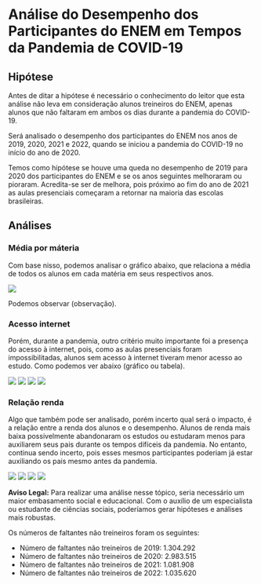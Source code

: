 # Análise do Desempenho dos Participantes do ENEM em Tempos da Pandemia de COVID-19


<h2>Hipótese</h2>

Antes de ditar a hipótese é necessário o conhecimento do leitor que esta análise não leva em consideração alunos treineiros do ENEM, apenas alunos que não faltaram em ambos os dias durante a pandemia do COVID-19.

Será analisado o desempenho dos participantes do ENEM nos anos de 2019, 2020, 2021 e 2022, quando se iniciou a pandemia do COVID-19 no início do ano de 2020.

Temos como hipótese se houve uma queda no desempenho de 2019 para 2020 dos participantes do ENEM e se os anos seguintes melhoraram ou pioraram. Acredita-se ser de melhora, pois próximo ao fim do ano de 2021 as aulas presenciais começaram a retornar na maioria das escolas brasileiras.


<h2>Análises</h2>

<h3>Média por máteria</h3>

Com base nisso, podemos analisar o gráfico abaixo, que relaciona a média de todos os alunos em cada matéria em seus respectivos anos.

![](imagens\media_materia.png)

Podemos observar (observação).

<h3>Acesso internet</h3>


Porém, durante a pandemia, outro critério muito importante foi a presença do acesso à internet, pois, como as aulas presenciais foram impossibilitadas, alunos sem acesso à internet tiveram menor acesso ao estudo. Como podemos ver abaixo (gráfico ou tabela).

![](imagens\internet_2019.png)
![](imagens\internet_2020.png)
![](imagens\internet_2021.png)
![](imagens\internet_2022.png)



<h3>Relação renda</h3>


Algo que também pode ser analisado, porém incerto qual será o impacto, é a relação entre a renda dos alunos e o desempenho. Alunos de renda mais baixa possivelmente abandonaram os estudos ou estudaram menos para auxiliarem seus pais durante os tempos difíceis da pandemia. No entanto, continua sendo incerto, pois esses mesmos participantes poderiam já estar auxiliando os pais mesmo antes da pandemia.

![](imagens\disper_2019.png)
![](imagens\disper_2020.png)
![](imagens\disper_2021.png)
![](imagens\disper_2022.png)


**Aviso Legal:** Para realizar uma análise nesse tópico, seria necessário um maior embasamento social e educacional. Com o auxílio de um especialista ou estudante de ciências sociais, poderíamos gerar hipóteses e análises mais robustas.

Os números de faltantes não treineiros foram os seguintes:

- Número de faltantes não treineiros de 2019: 1.304.292
- Número de faltantes não treineiros de 2020: 2.983.515
- Número de faltantes não treineiros de 2021: 1.081.908
- Número de faltantes não treineiros de 2022: 1.035.620

